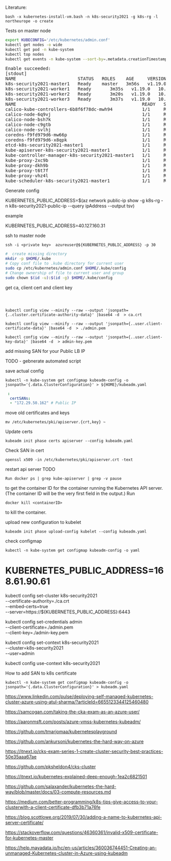 Literature:


```
bash -x kubernetes-install-vm.bash -n k8s-security2021 -g k8s-rg -l northeurope -o create
```

Tests on master node

```bash
export KUBECONFIG='/etc/kubernetes/admin.conf'
kubectl get nodes -o wide
kubectl get pod -n kube-system
kubectl top nodes
kubectl get events -n kube-system --sort-by=.metadata.creationTimestamp
```

<pre>
Enable succeeded: 
[stdout]
NAME                       STATUS   ROLES    AGE     VERSION   INTERNAL-IP   EXTERNAL-IP   OS-IMAGE             KERNEL-VERSION     CONTAINER-RUNTIME
k8s-security2021-master1   Ready    master   3m56s   v1.19.0   10.240.0.4    <none>        Ubuntu 18.04.5 LTS   5.4.0-1036-azure   docker://19.3.6
k8s-security2021-worker1   Ready    <none>   3m35s   v1.19.0   10.240.0.5    <none>        Ubuntu 18.04.5 LTS   5.4.0-1036-azure   docker://19.3.6
k8s-security2021-worker2   Ready    <none>   3m20s   v1.19.0   10.240.0.6    <none>        Ubuntu 18.04.5 LTS   5.4.0-1036-azure   docker://19.3.6
k8s-security2021-worker3   Ready    <none>   3m37s   v1.19.0   10.240.0.7    <none>        Ubuntu 18.04.5 LTS   5.4.0-1036-azure   docker://19.3.6
NAME                                               READY   STATUS    RESTARTS   AGE
calico-kube-controllers-6b8f6f78dc-mwh94           1/1     Running   0          3m39s
calico-node-6q9vj                                  1/1     Running   0          3m38s
calico-node-bsh7k                                  1/1     Running   0          3m39s
calico-node-c9gtb                                  1/1     Running   0          110s
calico-node-svlhj                                  1/1     Running   0          3m36s
coredns-f9fd979d6-mw66p                            1/1     Running   0          3m39s
coredns-f9fd979d6-x8qpk                            1/1     Running   0          3m39s
etcd-k8s-security2021-master1                      1/1     Running   0          3m54s
kube-apiserver-k8s-security2021-master1            1/1     Running   0          3m54s
kube-controller-manager-k8s-security2021-master1   1/1     Running   2          3m54s
kube-proxy-2xc9b                                   1/1     Running   0          110s
kube-proxy-dkh9b                                   1/1     Running   0          3m36s
kube-proxy-t6t7f                                   1/1     Running   0          3m38s
kube-proxy-vhz4l                                   1/1     Running   0          3m39s
kube-scheduler-k8s-security2021-master1            1/1     Running   2          3m54s
</pre>


Generate config

KUBERNETES_PUBLIC_ADDRESS=$(az network public-ip show -g k8s-rg -n k8s-security2021-public-ip --query ipAddress --output tsv)

example

KUBERNETES_PUBLIC_ADDRESS=40.127.160.31

ssh to master node
```
ssh -i <private key>  azureuser@${KUBERNETES_PUBLIC_ADDRESS} -p 30 
```

```bash
#  create missing directory
mkdir -p $HOME/.kube
# Copy conf file to .kube directory for current user
sudo cp /etc/kubernetes/admin.conf $HOME/.kube/config
# Change ownership of file to current user and group
sudo chown $(id -u):$(id -g) $HOME/.kube/config
```

get ca, client cert and client key

```



kubectl config view --minify --raw --output 'jsonpath={..cluster.certificate-authority-data}' |base64 -d  > ca.crt

kubectl config view --minify --raw --output 'jsonpath={..user.client-certificate-data}' |base64 -d  > ./admin.pem

kubectl config view --minify --raw --output 'jsonpath={..user.client-key-data}' |base64 -d  > admin-key.pem

```

add missing SAN for your Public LB IP

TODO - gebnerate automated script

save actual config
```
kubectl -n kube-system get configmap kubeadm-config -o jsonpath='{.data.ClusterConfiguration}' > ${HOME}/kubeadm.yaml
```
```yaml
 :
  certSANs:
  - "172.29.50.162" # Public IP 
```

move old certificates and keys
```
mv /etc/kubernetes/pki/apiserver.{crt,key} ~
```

Update certs
```
kubeadm init phase certs apiserver --config kubeadm.yaml
```

Check SAN in cert

```
openssl x509 -in /etc/kubernetes/pki/apiserver.crt -text
```

restart api  server TODO
```
Run docker ps | grep kube-apiserver | grep -v pause 
```
to get the container ID for the container running the Kubernetes API server. (The container ID will be the very first field in the output.)
Run 
```
docker kill <containerID> 
```
to kill the container.

upload new configuration to kubelet  
```
kubeadm init phase upload-config kubelet --config kubeadm.yaml
```
check configmap
```
kubectl -n kube-system get configmap kubeadm-config -o yaml
```


# KUBERNETES_PUBLIC_ADDRESS=168.61.90.61

kubectl config set-cluster k8s-security2021 \
  --certificate-authority=./ca.crt \
  --embed-certs=true \
  --server=https://${KUBERNETES_PUBLIC_ADDRESS}:6443

kubectl config set-credentials admin \
  --client-certificate=./admin.pem \
  --client-key=./admin-key.pem

kubectl config set-context k8s-security2021 \
  --cluster=k8s-security2021 \
  --user=admin

kubectl config use-context k8s-security2021

How to add SAN to k8s certificate

```
kubectl -n kube-system get configmap kubeadm-config -o jsonpath='{.data.ClusterConfiguration}' > kubeadm.yaml
```



https://www.linkedin.com/pulse/deploying-self-managed-kubernetes-cluster-azure-using-atul-sharma/?articleId=6655123344125460480

https://samcogan.com/taking-the-cka-exam-as-an-azure-user/

https://aaronmsft.com/posts/azure-vmss-kubernetes-kubeadm/

https://github.com/tmarjomaa/kubernetesplayground

https://github.com/ankursoni/kubernetes-the-hard-way-on-azure


https://itnext.io/cks-exam-series-1-create-cluster-security-best-practices-50e35aaa67ae

https://github.com/pksheldon4/cks-cluster

https://itnext.io/kubernetes-explained-deep-enough-1ea2c6821501


https://github.com/salaxander/kubernetes-the-hard-way/blob/master/docs/03-compute-resources.md

https://medium.com/better-programming/k8s-tips-give-access-to-your-clusterwith-a-client-certificate-dfb3b71a76fe


https://blog.scottlowe.org/2019/07/30/adding-a-name-to-kubernetes-api-server-certificate/

https://stackoverflow.com/questions/46360361/invalid-x509-certificate-for-kubernetes-master

https://help.mayadata.io/hc/en-us/articles/360036744451-Creating-an-unmanaged-Kubernetes-cluster-in-Azure-using-kubeadm